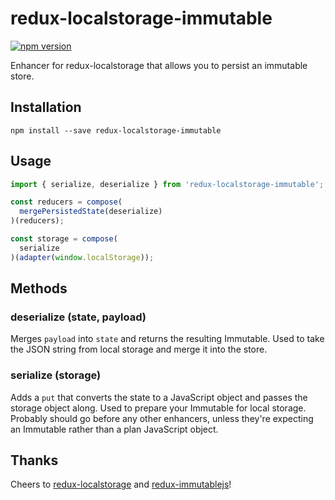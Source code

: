 # redux-localstorage-immutable

[![npm version](https://badge.fury.io/js/redux-localstorage-immutable.svg)](https://badge.fury.io/js/redux-localstorage-immutable)

Enhancer for redux-localstorage that allows you to persist an immutable store. 

## Installation

```
npm install --save redux-localstorage-immutable
```

## Usage

```javascript
import { serialize, deserialize } from 'redux-localstorage-immutable';

const reducers = compose(
  mergePersistedState(deserialize)
)(reducers);

const storage = compose(
  serialize
)(adapter(window.localStorage));
```

## Methods

### deserialize (state, payload)

Merges `payload` into `state` and returns the resulting Immutable. Used to take the JSON string from local storage and merge it into the store.

### serialize (storage)

Adds a `put` that converts the state to a JavaScript object and passes the storage object along. Used to prepare your Immutable for local storage. Probably should go before any other enhancers, unless they're expecting an Immutable rather than a plan JavaScript object.

## Thanks

Cheers to [redux-localstorage](elgerlambert/redux-localstorage) and [redux-immutablejs](https://github.com/indexiatech/redux-immutablejs)!
